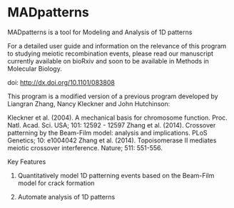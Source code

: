 # MADpatterns
MADpatterns is a tool for Modeling and Analysis of 1D patterns

For a detailed user guide and information on the relevance of this program to studying meiotic recombination events, please read our manuscript currently available on bioRxiv and soon to be available in Methods in Molecular Biology.

doi: http://dx.doi.org/10.1101/083808

This program is a modified version of a previous program developed by Liangran Zhang, Nancy Kleckner and John Hutchinson:

Kleckner et al. (2004). A mechanical basis for chromosome function. Proc. Natl. Acad. Sci. USA; 101: 12592 - 12597
Zhang et al. (2014). Crossover patterning by the Beam-Film model: analysis and implications. PLoS Genetics; 10: e1004042
Zhang et al. (2014). Topoisomerase II mediates meiotic crossover interference. Nature; 511: 551-556.

Key Features

1. Quantitatively model 1D patterning events based on the Beam-Film model for crack formation

2. Automate analysis of 1D patterns
